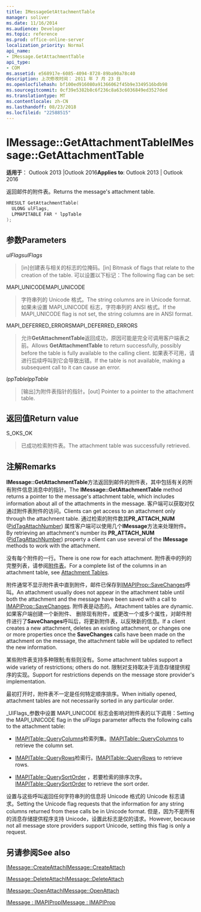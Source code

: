 ```yaml
---
title: IMessageGetAttachmentTable
manager: soliver
ms.date: 11/16/2014
ms.audience: Developer
ms.topic: reference
ms.prod: office-online-server
localization_priority: Normal
api_name:
- IMessage.GetAttachmentTable
api_type:
- COM
ms.assetid: e568917e-6085-4094-8728-89ba90a78c40
description: 上次修改时间： 2011 年 7 月 23 日
ms.openlocfilehash: bf100ed916080a91366062f45b9e3349516bdb98
ms.sourcegitcommit: 0cf39e5382b8c6f236c8a63c6036849ed3527ded
ms.translationtype: MT
ms.contentlocale: zh-CN
ms.lasthandoff: 08/23/2018
ms.locfileid: "22588515"
---
```

# <a name="imessagegetattachmenttable"></a><span data-ttu-id="d5886-103">IMessage::GetAttachmentTable</span><span class="sxs-lookup"><span data-stu-id="d5886-103">IMessage::GetAttachmentTable</span></span>

  
  
<span data-ttu-id="d5886-104">**适用于**： Outlook 2013 |Outlook 2016</span><span class="sxs-lookup"><span data-stu-id="d5886-104">**Applies to**: Outlook 2013 | Outlook 2016</span></span> 
  
<span data-ttu-id="d5886-105">返回邮件的附件表。</span><span class="sxs-lookup"><span data-stu-id="d5886-105">Returns the message's attachment table.</span></span>
  
```cpp
HRESULT GetAttachmentTable(
  ULONG ulFlags,
  LPMAPITABLE FAR * lppTable
);
```

## <a name="parameters"></a><span data-ttu-id="d5886-106">参数</span><span class="sxs-lookup"><span data-stu-id="d5886-106">Parameters</span></span>

 <span data-ttu-id="d5886-107">_ulFlags_</span><span class="sxs-lookup"><span data-stu-id="d5886-107">_ulFlags_</span></span>
  
> <span data-ttu-id="d5886-108">[in]创建表与相关的标志的位掩码。</span><span class="sxs-lookup"><span data-stu-id="d5886-108">[in] Bitmask of flags that relate to the creation of the table.</span></span> <span data-ttu-id="d5886-109">可以设置以下标记：</span><span class="sxs-lookup"><span data-stu-id="d5886-109">The following flag can be set:</span></span> 
    
<span data-ttu-id="d5886-110">MAPI_UNICODE</span><span class="sxs-lookup"><span data-stu-id="d5886-110">MAPI_UNICODE</span></span> 
  
> <span data-ttu-id="d5886-111">字符串列的 Unicode 格式。</span><span class="sxs-lookup"><span data-stu-id="d5886-111">The string columns are in Unicode format.</span></span> <span data-ttu-id="d5886-112">如果未设置 MAPI_UNICODE 标志，字符串列的 ANSI 格式。</span><span class="sxs-lookup"><span data-stu-id="d5886-112">If the MAPI_UNICODE flag is not set, the string columns are in ANSI format.</span></span>
    
<span data-ttu-id="d5886-113">MAPI_DEFERRED_ERRORS</span><span class="sxs-lookup"><span data-stu-id="d5886-113">MAPI_DEFERRED_ERRORS</span></span> 
  
> <span data-ttu-id="d5886-114">允许**GetAttachmentTable**返回成功，原因可能是完全可调用客户端表之前。</span><span class="sxs-lookup"><span data-stu-id="d5886-114">Allows **GetAttachmentTable** to return successfully, possibly before the table is fully available to the calling client.</span></span> <span data-ttu-id="d5886-115">如果表不可用，请进行后续呼叫到它会导致出错。</span><span class="sxs-lookup"><span data-stu-id="d5886-115">If the table is not available, making a subsequent call to it can cause an error.</span></span> 
    
 <span data-ttu-id="d5886-116">_lppTable_</span><span class="sxs-lookup"><span data-stu-id="d5886-116">_lppTable_</span></span>
  
> <span data-ttu-id="d5886-117">[输出]为附件表指针的指针。</span><span class="sxs-lookup"><span data-stu-id="d5886-117">[out] Pointer to a pointer to the attachment table.</span></span>
    
## <a name="return-value"></a><span data-ttu-id="d5886-118">返回值</span><span class="sxs-lookup"><span data-stu-id="d5886-118">Return value</span></span>

<span data-ttu-id="d5886-119">S_OK</span><span class="sxs-lookup"><span data-stu-id="d5886-119">S_OK</span></span> 
  
> <span data-ttu-id="d5886-120">已成功检索附件表。</span><span class="sxs-lookup"><span data-stu-id="d5886-120">The attachment table was successfully retrieved.</span></span>
    
## <a name="remarks"></a><span data-ttu-id="d5886-121">注解</span><span class="sxs-lookup"><span data-stu-id="d5886-121">Remarks</span></span>

<span data-ttu-id="d5886-122">**IMessage::GetAttachmentTable**方法返回到邮件的附件表，其中包括有关的所有附件信息消息中的指针。</span><span class="sxs-lookup"><span data-stu-id="d5886-122">The **IMessage::GetAttachmentTable** method returns a pointer to the message's attachment table, which includes information about all of the attachments in the message.</span></span> <span data-ttu-id="d5886-123">客户端可以获取对仅通过附件表附件的访问。</span><span class="sxs-lookup"><span data-stu-id="d5886-123">Clients can get access to an attachment only through the attachment table.</span></span> <span data-ttu-id="d5886-124">通过检索的附件数其**PR_ATTACH_NUM** ([PidTagAttachNumber](pidtagattachnumber-canonical-property.md)) 属性客户端可以使用几个**IMessage**方法来处理附件。</span><span class="sxs-lookup"><span data-stu-id="d5886-124">By retrieving an attachment's number its **PR_ATTACH_NUM** ([PidTagAttachNumber](pidtagattachnumber-canonical-property.md)) property a client can use several of the **IMessage** methods to work with the attachment.</span></span> 
  
<span data-ttu-id="d5886-125">没有每个附件的一行。</span><span class="sxs-lookup"><span data-stu-id="d5886-125">There is one row for each attachment.</span></span> <span data-ttu-id="d5886-126">附件表中的列的完整列表，请参阅[附件表](attachment-tables.md)。</span><span class="sxs-lookup"><span data-stu-id="d5886-126">For a complete list of the columns in an attachment table, see [Attachment Tables](attachment-tables.md).</span></span>
  
<span data-ttu-id="d5886-127">附件通常不显示附件表中直到附件，邮件已保存到[IMAPIProp::SaveChanges](imapiprop-savechanges.md)呼叫。</span><span class="sxs-lookup"><span data-stu-id="d5886-127">An attachment usually does not appear in the attachment table until both the attachment and the message have been saved with a call to [IMAPIProp::SaveChanges](imapiprop-savechanges.md).</span></span> <span data-ttu-id="d5886-128">附件表是动态的。</span><span class="sxs-lookup"><span data-stu-id="d5886-128">Attachment tables are dynamic.</span></span> <span data-ttu-id="d5886-129">如果客户端创建一个新附件、 删除现有附件，或更改一个或多个属性，对邮件附件进行了**SaveChanges**呼叫后，将更新附件表，以反映新的信息。</span><span class="sxs-lookup"><span data-stu-id="d5886-129">If a client creates a new attachment, deletes an existing attachment, or changes one or more properties once the **SaveChanges** calls have been made on the attachment on the message, the attachment table will be updated to reflect the new information.</span></span> 
  
<span data-ttu-id="d5886-130">某些附件表支持多种限制;有些则没有。</span><span class="sxs-lookup"><span data-stu-id="d5886-130">Some attachment tables support a wide variety of restrictions; others do not.</span></span> <span data-ttu-id="d5886-131">限制对支持取决于消息存储提供程序的实现。</span><span class="sxs-lookup"><span data-stu-id="d5886-131">Support for restrictions depends on the message store provider's implementation.</span></span> 
  
<span data-ttu-id="d5886-132">最初打开时，附件表不一定是任何特定顺序排序。</span><span class="sxs-lookup"><span data-stu-id="d5886-132">When initially opened, attachment tables are not necessarily sorted in any particular order.</span></span> 
  
<span data-ttu-id="d5886-133">_UlFlags_参数中设置 MAPI_UNICODE 标志会影响对附件表的以下调用：</span><span class="sxs-lookup"><span data-stu-id="d5886-133">Setting the MAPI_UNICODE flag in the  _ulFlags_ parameter affects the following calls to the attachment table:</span></span> 
  
- <span data-ttu-id="d5886-134">[IMAPITable::QueryColumns](imapitable-querycolumns.md)检索列集。</span><span class="sxs-lookup"><span data-stu-id="d5886-134">[IMAPITable::QueryColumns](imapitable-querycolumns.md) to retrieve the column set.</span></span> 
    
- <span data-ttu-id="d5886-135">[IMAPITable::QueryRows](imapitable-queryrows.md)检索行。</span><span class="sxs-lookup"><span data-stu-id="d5886-135">[IMAPITable::QueryRows](imapitable-queryrows.md) to retrieve rows.</span></span> 
    
- <span data-ttu-id="d5886-136">[IMAPITable::QuerySortOrder](imapitable-querysortorder.md) ，若要检索的排序次序。</span><span class="sxs-lookup"><span data-stu-id="d5886-136">[IMAPITable::QuerySortOrder](imapitable-querysortorder.md) to retrieve the sort order.</span></span> 
    
<span data-ttu-id="d5886-137">设置与这些呼叫返回任何字符串列的信息将 Unicode 格式的 Unicode 标志请求。</span><span class="sxs-lookup"><span data-stu-id="d5886-137">Setting the Unicode flag requests that the information for any string columns returned from these calls be in Unicode format.</span></span> <span data-ttu-id="d5886-138">但是，因为不是所有的消息存储提供程序支持 Unicode，设置此标志是仅的请求。</span><span class="sxs-lookup"><span data-stu-id="d5886-138">However, because not all message store providers support Unicode, setting this flag is only a request.</span></span>
  
## <a name="see-also"></a><span data-ttu-id="d5886-139">另请参阅</span><span class="sxs-lookup"><span data-stu-id="d5886-139">See also</span></span>



[<span data-ttu-id="d5886-140">IMessage::CreateAttach</span><span class="sxs-lookup"><span data-stu-id="d5886-140">IMessage::CreateAttach</span></span>](imessage-createattach.md)
  
[<span data-ttu-id="d5886-141">IMessage::DeleteAttach</span><span class="sxs-lookup"><span data-stu-id="d5886-141">IMessage::DeleteAttach</span></span>](imessage-deleteattach.md)
  
[<span data-ttu-id="d5886-142">IMessage::OpenAttach</span><span class="sxs-lookup"><span data-stu-id="d5886-142">IMessage::OpenAttach</span></span>](imessage-openattach.md)
  
[<span data-ttu-id="d5886-143">IMessage : IMAPIProp</span><span class="sxs-lookup"><span data-stu-id="d5886-143">IMessage : IMAPIProp</span></span>](imessageimapiprop.md)

